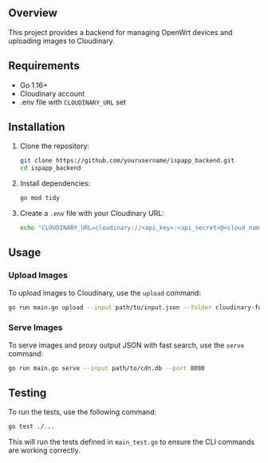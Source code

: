 ## Overview

This project provides a backend for managing OpenWrt devices and uploading images to Cloudinary.

## Requirements

- Go 1.16+
- Cloudinary account
- .env file with `CLOUDINARY_URL` set

## Installation

1. Clone the repository:
    ```sh
    git clone https://github.com/yourusername/ispapp_backend.git
    cd ispapp_backend
    ```

2. Install dependencies:
    ```sh
    go mod tidy
    ```

3. Create a `.env` file with your Cloudinary URL:
    ```sh
    echo "CLOUDINARY_URL=cloudinary://<api_key>:<api_secret>@<cloud_name>" > .env
    ```

## Usage

### Upload Images

To upload images to Cloudinary, use the `upload` command:
```sh
go run main.go upload --input path/to/input.json --folder cloudinary-folder --output path/to/cdn.db --env
```

### Serve Images

To serve images and proxy output JSON with fast search, use the `serve` command:
```sh
go run main.go serve --input path/to/cdn.db --port 8080
```

## Testing

To run the tests, use the following command:
```sh
go test ./...
```

This will run the tests defined in `main_test.go` to ensure the CLI commands are working correctly.
```